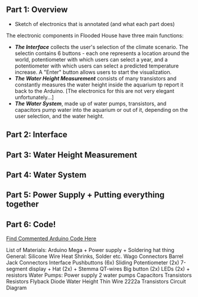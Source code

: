## Part 1: Overview

- Sketch of electronics that is annotated (and what each part does)

The electronic components in Flooded House have three main functions:
- **_The Interface_** collects the user's selection of the climate scenario. The selectin contains 6 buttons - each one represents a location around the world, potentiometer with which users can select a year, and a potentiometer with which users can select a predicted temperature increase. A "Enter" button allows users to start the visualization.
- **_The Water Height Measurement_** consists of many transistors and constantly measures the water height inside the aquarium tp report it back to the Arduino. [The electronics for this are not very elegant unfortunately...]
- **_The Water System_**, made up of water pumps, transistors, and capacitors pump water into the aquarium or out of it, depending on the user selection, and the water height. 


## Part 2: Interface

## Part 3: Water Height Measurement

## Part 4: Water System

## Part 5: Power Supply + Putting everything together

## Part 6: Code!
[Find Commented Arduino Code Here](/Electronics/Code)


List of Materials:
Arduino Mega + Power supply + Soldering hat thing
General:
Silicone Wire
Heat Shrinks, Solder etc. 
Wago Connectors
Barrel Jack Connectors
Interface
Pushbuttons (6x)
Sliding Potentiometer (2x)
7-segment display + Hat (2x) + Stemma QT-wires
Big button (2x)
LEDs (2x) + resistors
Water Pumps:
Power supply
2 water pumps
Capacitors
Transistors
Resistors
Flyback Diode
Water Height
Thin Wire
2222a Transistors
Circuit Diagram


